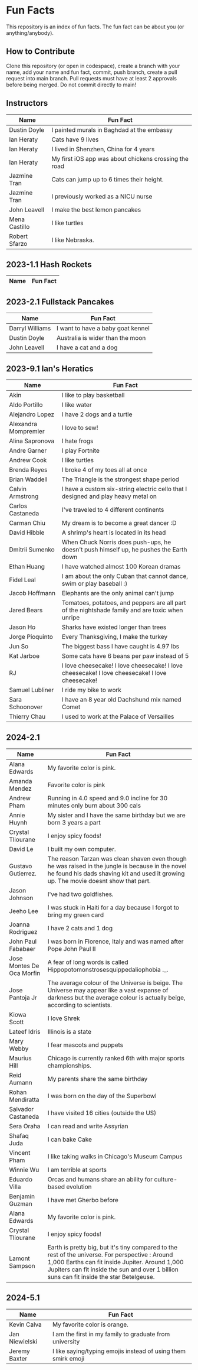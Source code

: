 # Fun Facts
This repository is an index of fun facts. The fun fact can be about you (or anything/anybody).

## How to Contribute
Clone this repository (or open in codespace), create a branch with your name, add your name and fun fact, commit, push branch, create a pull request into main branch. Pull requests must have at least 2 approvals before being merged. Do not commit directly to main!

## Instructors


| Name                 | Fun Fact |
| -------------------- | --- |
| Dustin Doyle         | I painted murals in Baghdad at the embassy |
| Ian Heraty           | Cats have 9 lives |
| Ian Heraty           | I lived in Shenzhen, China for 4 years |
| Ian Heraty           | My first iOS app was about chickens crossing the road |
| Jazmine Tran         | Cats can jump up to 6 times their height. |
| Jazmine Tran         | I previously worked as a NICU nurse |
| John Leavell         | I make the best lemon pancakes |
| Mena Castillo        | I like turtles |
| Robert Sfarzo | I like Nebraska. |

## 2023-1.1 Hash Rockets

| Name                 | Fun Fact |
| -------------------- | --- |

## 2023-2.1 Fullstack Pancakes

| Name                 | Fun Fact |
| -------------------- | --- |
| Darryl Williams      | I want to have a baby goat kennel |
| Dustin Doyle         | Australia is wider than the moon |
| John Leavell         | I have a cat and a dog |


## 2023-9.1 Ian's Heratics

| Name                 | Fun Fact |
| -------------------- | --- |
| Akin                 | I like to play basketball |
| Aldo Portillo        | I like water |
| Alejandro Lopez      | I have 2 dogs and a turtle |
| Alexandra Mompremier | I love to sew! |
| Alina Sapronova      | I hate frogs |
| Andre Garner         | I play Fortnite |
| Andrew Cook          | I like turtles |
| Brenda Reyes         | I broke 4 of my toes all at once |
| Brian Waddell        | The Triangle is the strongest shape period | 
| Calvin Armstrong     | I have a custom six-string electric cello that I designed and play heavy metal on |
| Carlos Castaneda     | I've traveled to 4 different continents |
| Carman Chiu          | My dream is to become a great dancer :D |
| David Hibble         | A shrimp's heart is located in its head |
| Dmitrii Sumenko      | When Chuck Norris does push-ups, he doesn't push himself up, he pushes the Earth down |
| Ethan Huang          | I have watched almost 100 Korean dramas |
| Fidel Leal           | I am about the only Cuban that cannot dance, swim or play baseball :) |
| Jacob Hoffmann       | Elephants are the only animal can't jump |
| Jared Bears          | Tomatoes, potatoes, and peppers are all part of the nightshade family and are toxic when unripe |
| Jason Ho             | Sharks have existed longer than trees |
| Jorge Pioquinto      | Every Thanksgiving, I make the turkey |
| Jun So               | The biggest bass I have caught is 4.97 lbs |
| Kat Jarboe           | Some cats have 6 beans per paw instead of 5 |
| RJ                   | I love cheesecake! I love cheesecake! I love cheesecake! I love cheesecake! I love cheesecake!|
| Samuel Lubliner      | I ride my bike to work |
| Sara Schoonover      | I have an 8 year old Dachshund mix named Comet |
| Thierry Chau         | I used to work at the Palace of Versailles |

## 2024-2.1

| Name                 | Fun Fact |
| -------------------- | --- |
| Alana Edwards        | My favorite color is pink. |
| Amanda Mendez        | Favorite color is pink |
| Andrew Pham          | Running in 4.0 speed and 9.0 incline for 30 minutes only burn about 300 cals |
| Annie Huynh          | My sister and I have the same birthday but we are born 3 years a part |
| Crystal Tliourane    | I enjoy spicy foods! |
| David Le             | I built my own computer.|
| Gustavo Gutierrez.   | The reason Tarzan was clean shaven even though he was raised in the jungle is because in the novel he found his dads shaving kit and used it growing up. The movie doesnt show that part. |
| Jason Johnson        | I've had two goldfishes. |
| Jeeho Lee            | I was stuck in Haiti for a day because I forgot to bring my green card |
| Joanna Rodriguez     | I have 2 cats and 1 dog || Amanda Mendez  | Favorite color is pink |
| John Paul Fababaer   | I was born in Florence, Italy and was named after Pope John Paul II |
| Jose Montes De Oca Morfin | A fear of long words is called Hippopotomonstrosesquippedaliophobia ._.|
| Jose Pantoja Jr  | The average colour of the Universe is beige. The Universe may appear like a vast expanse of darkness but the average colour is actually beige, according to scientists.  |
| Kiowa Scott          | I love Shrek |
| Lateef Idris         | Illinois is a state | 
| Mary Webby           | I fear mascots and puppets |
| Maurius Hill         | Chicago is currently ranked 6th with major sports championships.|
| Reid Aumann | My parents share the same birthday |
| Rohan Mendiratta     | I was born on the day of the Superbowl | 
| Salvador Castaneda | I have visited 16 cities (outside the US) |
| Sera Oraha           | I can read and write Assyrian |
| Shafaq Juda          | I can bake Cake|
| Vincent Pham         | I like taking walks in Chicago's Museum Campus |
| Winnie Wu            | I am terrible at sports |
| Eduardo Villa        | Orcas and humans share an ability for culture-based evolution |
| Benjamin Guzman      | I have met Gherbo before|
| Alana Edwards        | My favorite color is pink. |
| Crystal Tliourane    | I enjoy spicy foods! |
| Lamont Sampson       | Earth is pretty big, but it's tiny compared to the rest of the universe.  For perspective : Around 1,000 Earths can fit inside Jupiter.  Around 1,000 Jupiters can fit inside the sun and over 1 billion suns can fit inside the star Betelgeuse. |

## 2024-5.1

| Name                 | Fun Fact |
| -------------------- | --- |
| Kevin Calva    | My favorite color is orange. |
| Jan Niewielski       | I am the first in my family to graduate from university |
| Jeremy Baxter        | I like saying/typing emojis instead of using them smirk emoji |